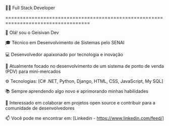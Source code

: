 
👨‍💻 Full Stack Developer

===================================================================================
  
👋 Olá! sou o Geisivan Dev

🎓 Técnico em Desenvolvimento de Sistemas pelo SENAI

💻 Desenvolvedor apaixonado por tecnologia e inovação

🌱 Atualmente focado no desenvolvimento de um sistema de ponto de venda (PDV) para mini-mercados

⚙️ Tecnologias: [C# .NET, Python, Django, HTML, CSS, JavaScript, My SQL]

📚 Sempre aprendendo algo novo e aprimorando minhas habilidades

🚀 Interessado em colaborar em projetos open source e contribuir para a comunidade de desenvolvedores

📫 Você pode me encontrar em: [Linkedin - https://www.linkedin.com/feed/]



